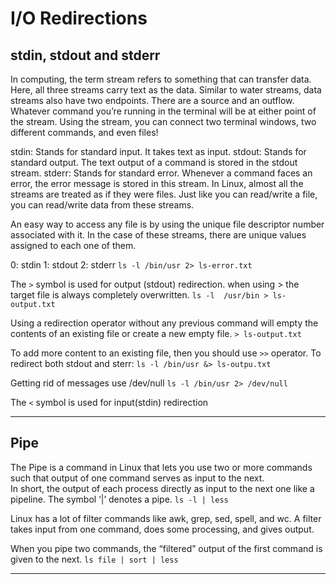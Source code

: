 # I/O Redirections
## stdin, stdout and stderr
In computing, the term stream refers to something that can transfer data. Here, all three streams carry text as the data.
Similar to water streams, data streams also have two endpoints. There are a source and an outflow. 
Whatever command you’re running in the terminal will be at either point of the stream. Using the stream, 
you can connect two terminal windows, two different commands, and even files!

stdin: Stands for standard input. It takes text as input.
stdout: Stands for standard output. The text output of a command is stored in the stdout stream.
stderr: Stands for standard error. Whenever a command faces an error, the error message is stored in this stream.
In Linux, almost all the streams are treated as if they were files. Just like you can read/write a file, you can read/write data from these streams.

An easy way to access any file is by using the unique file descriptor number associated with it. 
In the case of these streams, there are unique values assigned to each one of them.

0: stdin
1: stdout
2: stderr `ls -l /bin/usr 2> ls-error.txt`

The `>` symbol is used for output (stdout) redirection. when using > the target file is always completely overwritten.
`ls -l  /usr/bin > ls-output.txt`

Using a redirection operator without any previous command will empty the contents of an existing file or create a new empty file.
`> ls-output.txt`

To add more content to an existing file, then you should use `>>` operator.
To redirect both stdout and sterr:
`ls -l /bin/usr &> ls-outpu.txt`

Getting rid of messages use /dev/null
`ls -l /bin/usr 2> /dev/null`

The `<` symbol is used for input(stdin) redirection
___
## Pipe
The Pipe is a command in Linux that lets you use two or more commands such that output of one command serves as input to the next.  
In short, the output of each process directly as input to the next one like a pipeline. The symbol ‘|’ denotes a pipe.
`ls -l | less`

Linux has a lot of filter commands like awk, grep, sed, spell, and wc. A filter takes input from one command, 
does some processing, and gives output.

When you pipe two commands, the “filtered” output of the first command is given to the next.
`ls file | sort | less`
___
